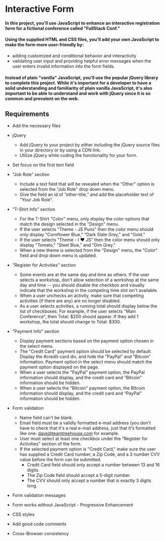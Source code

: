 # Interactive Form

#### In this project, you'll use JavaScript to enhance an interactive registration form for a fictional conference called "FullStack Conf."

#### Using the supplied HTML and CSS files, you'll add your own JavaScript to make the form more    user-friendly by:

* adding customized and conditional behavior and interactivity
* validating user input and providing helpful error messages when the user enters invalid information into the form fields.

#### Instead of plain "vanilla" JavaScript, you'll use the popular jQuery library to complete this project. While it's important for a developer to have a solid understanding and familiarity of plain vanilla JavaScript, it's also important to be able to understand and work with jQuery since it is so common and prevalent on the web.


## Requirements

* Add the necessary files

* jQuery
  * Add jQuery to your project by either including the jQuery source files in your directory or by using a CDN link.
  * Utilize jQuery while coding the functionality for your form.

* Set focus on the first text field

* ”Job Role” section
  * Include a text field that will be revealed when the "Other" option is selected from the "Job Role" drop down menu.
  * Give the field an id of “other-title,” and add the placeholder text of "Your Job Role".

* ”T-Shirt Info” section
  * For the T-Shirt "Color" menu, only display the color options that match the design selected in the "Design" menu.
  * If the user selects "Theme - JS Puns" then the color menu should only display "Cornflower Blue," "Dark Slate Grey," and "Gold."
  * If the user selects "Theme - I ♥ JS" then the color menu should only display "Tomato," "Steel Blue," and "Dim Grey."
  * When a new theme is selected from the "Design" menu, the "Color" field and drop down menu is updated.

* ”Register for Activities” section
  * Some events are at the same day and time as others. If the user selects a workshop, don't allow selection of a workshop at the same day and time -- you should disable the checkbox and visually indicate that the workshop in the competing time slot isn't available.
  * When a user unchecks an activity, make sure that competing activities (if there are any) are no longer disabled.
  * As a user selects activities, a running total should display below the list of checkboxes. For example, if the user selects "Main Conference", then Total: $200 should appear. If they add 1 workshop, the total should change to Total: $300.

* "Payment Info" section
  * Display payment sections based on the payment option chosen in the select menu.
  * The "Credit Card" payment option should be selected by default. Display the #credit-card div, and hide the "PayPal" and "Bitcoin" information. Payment option in the select menu should match the payment option displayed on the page.
  * When a user selects the "PayPal" payment option, the PayPal information should display, and the credit card and “Bitcoin” information should be hidden.
  * When a user selects the "Bitcoin" payment option, the Bitcoin information should display, and the credit card and “PayPal” information should be hidden.

* Form validation
  * Name field can't be blank.
  * Email field must be a validly formatted e-mail address (you don't have to check that it's a real e-mail address, just that it's formatted like one: dave@teamtreehouse.com for example.
  * User must select at least one checkbox under the "Register for Activities" section of the form.
  * If the selected payment option is "Credit Card," make sure the user has supplied a Credit Card number, a Zip Code, and a 3 number CVV value before the form can be submitted.
    * Credit Card field should only accept a number between 13 and 16 digits.
    * The Zip Code field should accept a 5-digit number.
    * The CVV should only accept a number that is exactly 3 digits long.

* Form validation messages

* Form works without JavaScript - Progressive Enhancement

* CSS styles

* Add good code comments

* Cross-Browser consistency

